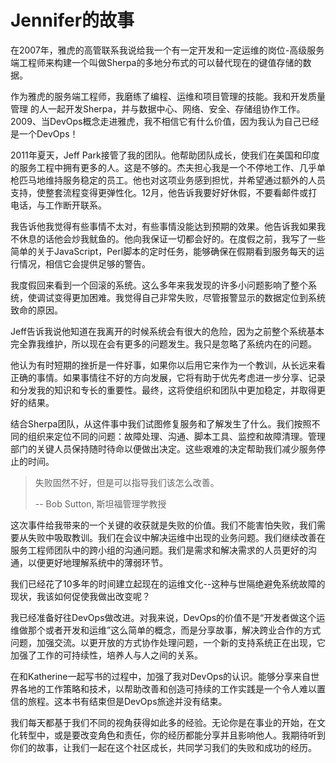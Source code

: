 

# Jennifer的故事

在2007年，雅虎的高管联系我说给我一个有一定开发和一定运维的岗位-高级服务端工程师来构建一个叫做Sherpa的多地分布式的可以替代现在的键值存储的数据。

作为雅虎的服务端工程师，我磨练了编程、运维和项目管理的技能。我和开发质量管理 的人一起开发Sherpa，并与数据中心、网络、安全、存储组协作工作。2009、当DevOps概念走进雅虎，我不相信它有什么价值，因为我认为自己已经是一个DevOps！

2011年夏天，Jeff Park接管了我的团队。他帮助团队成长，使我们在美国和印度的服务工程中拥有更多的人。这是不够的。杰夫担心我是一个不停地工作、几乎单枪匹马地维持服务稳定的员工。他也对这项业务感到担忧，并希望通过额外的人员支持，使整套流程变得更弹性化。12月，他告诉我要好好休假，不要看邮件或打电话，与工作断开联系。

我告诉他我觉得有些事情不太对，有些事情没能达到预期的效果。他告诉我如果我不休息的话他会炒我鱿鱼的。他向我保证一切都会好的。在度假之前，我写了一些简单的关于JavaScript，Perl脚本的定时任务，能够确保在假期看到服务每天的运行情况，相信它会提供足够的警告。

我度假回来看到一个回滚的系统。这么多年来我发现的许多小问题影响了整个系统，使调试变得更加困难。我觉得自己非常失败，尽管报警显示的数据定位到系统致命的原因。

Jeff告诉我说他知道在我离开的时候系统会有很大的危险，因为之前整个系统基本完全靠我维护，所以现在会有更多的问题发生。我只是忽略了系统内在的问题。

他认为有时短期的挫折是一件好事，如果你以后用它来作为一个教训，从长远来看正确的事情。如果事情往不好的方向发展，它将有助于优先考虑进一步分享、记录和分发我的知识和专长的重要性。最终，这将使组织和团队中更加稳定，并取得更好的结果。

结合Sherpa团队，从这件事中我们试图修复服务和了解发生了什么。我们按照不同的组织来定位不同的问题：故障处理、沟通、脚本工具、监控和故障清理。管理部门的关键人员保持随时待命以便做出决定。这些艰难的决定帮助我们减少服务停止的时间。

> 失败固然不好，但是可以指导我们该怎么改善。
>
> -- Bob Sutton, 斯坦福管理学教授

这次事件给我带来的一个关键的收获就是失败的价值。我们不能害怕失败，我们需要从失败中吸取教训。我们在会议中解决运维中出现的业务问题。我们继续改善在服务工程师团队中的跨小组的沟通问题。我们是需求和解决需求的人员更好的沟通，以便更好地理解系统中的薄弱环节。

我们已经花了10多年的时间建立起现在的运维文化--这种与世隔绝避免系统故障的现状，我该如何促使我做出改变呢？

我已经准备好往DevOps做改进。对我来说，DevOps的价值不是“开发者做这个运维做那个或者开发和运维”这么简单的概念，而是分享故事，解决跨业合作的方式问题，加强交流。以更开放的方式协作处理问题，一个新的支持系统正在出现，它加强了工作的可持续性，培养人与人之间的关系。

在和Katherine一起写书的过程中，加强了我对DevOps的认识。能够分享来自世界各地的工作策略和技术，以帮助改善和创造可持续的工作实践是一个令人难以置信的旅程。这本书有结束但是DevOps旅途并没有结束。

我们每天都基于我们不同的视角获得如此多的经验。无论你是在事业的开始，在文化转型中，或是要改变角色和责任，你的经历都能分享并且影响他人。我期待听到你们的故事，让我们一起在这个社区成长，共同学习我们的失败和成功的经历。

